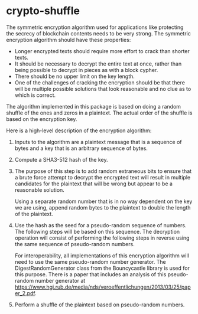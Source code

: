 # crypto-shuffle

The symmetric encryption algorithm used for applications like protecting
the secrecy of blockchain contents needs to be very strong. The
symmetric encryption algorithm should have these properties:


* Longer encrypted texts should require more effort to crack than shorter texts.
* It should be necessary to decrypt the entire text at once, rather than
  being possible to decrypt in pieces as with a block cypher.
* There should be no upper limit on the key length.
* One of the challenges of cracking the encryption should be that there
  will be multiple possible solutions that look reasonable and no clue
  as to which is correct.

The algorithm implemented in this package is based on doing a random
shuffle of the ones and zeros in a plaintext. The actual order of the
shuffle is based on the encryption key.

Here is a high-level description of the encryption algorithm:

1. Inputs to the algorithm are a plaintext message that is a sequence of
   bytes and a key that is an arbitrary sequence of bytes.
2. Compute a SHA3-512 hash of the key.
6. The purpose of this step is to add random extraneous bits to ensure
   that a brute force attempt to decrypt the encrypted text will result
   in multiple candidates for the plaintext that will be wrong but
   appear to be a reasonable solution.

   Using a separate random number that is in no way dependent on the key
   we are using, append random bytes to the plaintext to double the
   length of the plaintext.
3. Use the hash as the seed for a pseudo-random sequence of numbers. The
   following steps will be based on this sequence. The decryption
   operation will consist of performing the following steps in reverse
   using the same sequence of pseudo-random numbers.

   For interoperability, all implementations of this encryption
   algorithm will need to use the same pseudo-random number generator.
   The DigestRandomGenerator class from the Bouncycastle library is used
   for this purpose. There is a paper that includes an analysis of this
   pseudo-random number generator at
   https://www.hgi.rub.de/media/nds/veroeffentlichungen/2013/03/25/paper_2.pdf.
7. Perform a shuffle of the plaintext based on pseudo-random numbers.